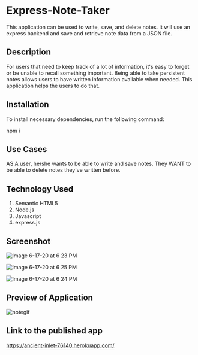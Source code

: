 # Express-Note-Taker

This application can be used to write, save, and delete notes. It will use an express backend and save and retrieve note data from a JSON file.


## Description

 For users that need to keep track of a lot of information, it's easy to forget or be unable to recall something important. Being able to take persistent notes allows users to have written information available when needed. This application helps the users to do that. 


## Installation
To install necessary dependencies, run the following command:
  
npm i


## Use Cases

AS A user, he/she wants to be able to write and save notes. They WANT to be able to delete notes they've written before.



## Technology Used
1. Semantic HTML5
2. Node.js
3. Javascript
4. express.js



## Screenshot 

![Image 6-17-20 at 6 23 PM](https://user-images.githubusercontent.com/55207625/84967611-3c038480-b0c9-11ea-9962-6d33c7dba9cb.jpeg)

![Image 6-17-20 at 6 25 PM](https://user-images.githubusercontent.com/55207625/84967620-432a9280-b0c9-11ea-8afb-93f0cc4188ba.jpeg)

![Image 6-17-20 at 6 24 PM](https://user-images.githubusercontent.com/55207625/84967627-47ef4680-b0c9-11ea-9677-ad6de84db830.jpeg)




## Preview of Application

![notegif](https://user-images.githubusercontent.com/55207625/84967790-b59b7280-b0c9-11ea-8ca3-080c41ceb9c9.gif)


## Link to the published app
 https://ancient-inlet-76140.herokuapp.com/
 
